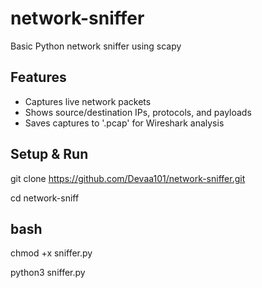 # network-sniffer

Basic Python network sniffer using scapy

## Features
- Captures live network packets
- Shows source/destination IPs, protocols, and payloads
- Saves captures to '.pcap' for Wireshark analysis

## Setup & Run
git clone https://github.com/Devaa101/network-sniffer.git

cd network-sniff

## bash

chmod +x sniffer.py

python3 sniffer.py
